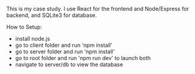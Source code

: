 This is my case study. I use React for the frontend and Node/Express for backend, and SQLite3 for database.

How to Setup:

-   install node.js
-   go to client folder and run 'npm install'
-   go to server folder and run 'npm install'
-   go to root folder and run 'npm run dev' to launch both
-   navigate to server/db to view the database
